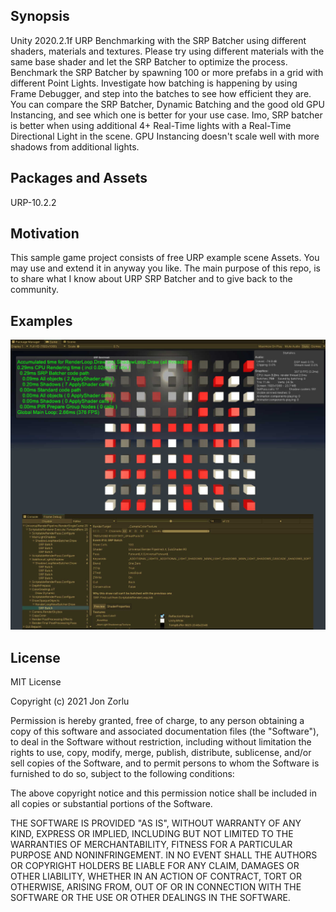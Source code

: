 ## Synopsis

Unity 2020.2.1f URP Benchmarking with the SRP Batcher using different shaders, materials and textures. 
Please try using different materials with the same base shader and let the SRP Batcher to optimize the process.
Benchmark the SRP Batcher by spawning 100 or more prefabs in a grid with different Point Lights.
Investigate how batching is happening by using Frame Debugger, and step into the batches to see how efficient they are.
You can compare the SRP Batcher, Dynamic Batching and the good old GPU Instancing, and see which one is better for your use case.
Imo, SRP batcher is better when using additional 4+ Real-Time lights with a Real-Time Directional Light in the scene. 
GPU Instancing doesn't scale well with more shadows from additional lights. 

## Packages and Assets

URP-10.2.2 

## Motivation

This sample game project consists of free URP example scene Assets. You may use and extend it in anyway you like. The main purpose of this repo, is to share what I know about URP SRP Batcher and to give back to the community. 

## Examples

![URP Benchmark with 3 materials](HowTo/URP_Bench_Example.jpg)

## License

MIT License

Copyright (c) 2021 Jon Zorlu

Permission is hereby granted, free of charge, to any person obtaining a copy
of this software and associated documentation files (the "Software"), to deal
in the Software without restriction, including without limitation the rights
to use, copy, modify, merge, publish, distribute, sublicense, and/or sell
copies of the Software, and to permit persons to whom the Software is
furnished to do so, subject to the following conditions:

The above copyright notice and this permission notice shall be included in all
copies or substantial portions of the Software.

THE SOFTWARE IS PROVIDED "AS IS", WITHOUT WARRANTY OF ANY KIND, EXPRESS OR
IMPLIED, INCLUDING BUT NOT LIMITED TO THE WARRANTIES OF MERCHANTABILITY,
FITNESS FOR A PARTICULAR PURPOSE AND NONINFRINGEMENT. IN NO EVENT SHALL THE
AUTHORS OR COPYRIGHT HOLDERS BE LIABLE FOR ANY CLAIM, DAMAGES OR OTHER
LIABILITY, WHETHER IN AN ACTION OF CONTRACT, TORT OR OTHERWISE, ARISING FROM,
OUT OF OR IN CONNECTION WITH THE SOFTWARE OR THE USE OR OTHER DEALINGS IN THE
SOFTWARE.